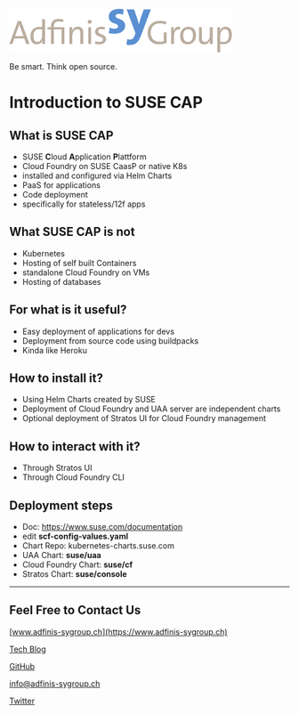 ![](static/adfinis_sygroup_logo.png)

Be smart. Think open source.

# Introduction to SUSE CAP 


## What is SUSE CAP

* SUSE **C**loud **A**pplication **P**lattform
* Cloud Foundry on SUSE CaasP or native K8s
* installed and configured via Helm Charts
* PaaS for applications
* Code deployment
* specifically for stateless/12f apps

## What SUSE CAP is not 

* Kubernetes 
* Hosting of self built Containers
* standalone Cloud Foundry on VMs
* Hosting of databases
 
## For what is it useful?

* Easy deployment of applications for devs
* Deployment from source code using buildpacks
* Kinda like Heroku

## How to install it?

* Using Helm Charts created by SUSE
* Deployment of Cloud Foundry and UAA server are independent charts
* Optional deployment of Stratos UI for Cloud Foundry management

## How to interact with it?

* Through Stratos UI
* Through Cloud Foundry CLI 

## Deployment steps

* Doc: https://www.suse.com/documentation
* edit **scf-config-values.yaml**
* Chart Repo: kubernetes-charts.suse.com
* UAA Chart: **suse/uaa**
* Cloud Foundry Chart: **suse/cf**
* Stratos Chart: **suse/console**

---

## Feel Free to Contact Us

[www.adfinis-sygroup.ch](https://www.adfinis-sygroup.ch)

[Tech Blog](https://www.adfinis-sygroup.ch/blog)

[GitHub](https://github.com/adfinis-sygroup)

<info@adfinis-sygroup.ch>

[Twitter](https://twitter.com/adfinissygroup)
